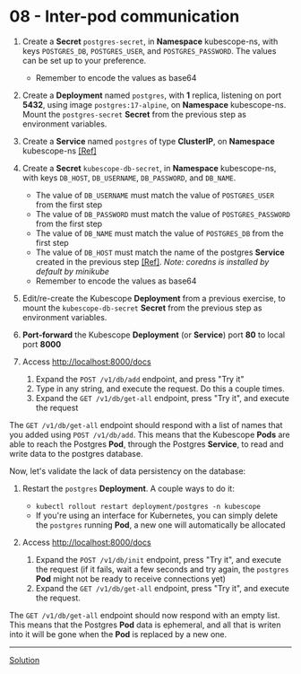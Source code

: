 # 08 - Inter-pod communication

1. Create a **Secret** `postgres-secret`, in **Namespace** kubescope-ns, with keys `POSTGRES_DB`, `POSTGRES_USER`, and `POSTGRES_PASSWORD`. The values can be set up to your preference.
    - Remember to encode the values as base64

1. Create a **Deployment** named `postgres`, with **1** replica, listening on port **5432**, using image `postgres:17-alpine`, on **Namespace** kubescope-ns. Mount the `postgres-secret` **Secret** from the previous step as environment variables.

1. Create a **Service** named `postgres` of type **ClusterIP**, on **Namespace** kubescope-ns [[Ref]](https://kubernetes.io/docs/concepts/services-networking/service/)

1. Create a **Secret** `kubescope-db-secret`, in **Namespace** kubescope-ns, with keys `DB_HOST`, `DB_USERNAME`, `DB_PASSWORD`, and `DB_NAME`.
    - The value of `DB_USERNAME` must match the value of `POSTGRES_USER` from the first step
    - The value of `DB_PASSWORD` must match the value of `POSTGRES_PASSWORD` from the first step
    - The value of `DB_NAME` must match the value of `POSTGRES_DB` from the first step
    - The value of `DB_HOST` must match the name of the postgres **Service** created in the previous step [[Ref]](https://kubernetes.io/docs/concepts/services-networking/service/#dns). _Note: coredns is installed by default by minikube_
    - Remember to encode the values as base64

1. Edit/re-create the Kubescope **Deployment** from a previous exercise, to mount the `kubescope-db-secret` **Secret** from the previous step as environment variables.

1. **Port-forward** the Kubescope **Deployment** (or **Service**) port **80** to local port **8000**

1. Access [http://localhost:8000/docs](http://localhost:8000/docs)
    1. Expand the `POST /v1/db/add` endpoint, and press "Try it"
    1. Type in any string, and execute the request. Do this a couple times.
    1. Expand the `GET /v1/db/get-all` endpoint, press "Try it", and execute the request

The `GET /v1/db/get-all` endpoint should respond with a list of names that you added using `POST /v1/db/add`. This means that the Kubescope **Pods** are able to reach the Postgres **Pod**, through the Postgres **Service**, to read and write data to the postgres database.

Now, let's validate the lack of data persistency on the database:

1. Restart the `postgres` **Deployment**. A couple ways to do it:
    - `kubectl rollout restart deployment/postgres -n kubescope`
    - If you're using an interface for Kubernetes, you can simply delete the `postgres` running **Pod**, a new one will automatically be allocated

1. Access [http://localhost:8000/docs](http://localhost:8000/docs)
    1. Expand the `POST /v1/db/init` endpoint, press "Try it", and execute the request (if it fails, wait a few seconds and try again, the `postgres` **Pod** might not be ready to receive connections yet)
    1. Expand the `GET /v1/db/get-all` endpoint, press "Try it", and execute the request.

The `GET /v1/db/get-all` endpoint should now respond with an empty list. This means that the Postgres **Pod** data is ephemeral, and all that is writen into it will be gone when the **Pod** is replaced by a new one.

---
[Solution](./solution.md)
